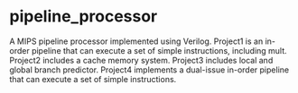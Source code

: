 # pipeline_processor
A MIPS pipeline processor implemented using Verilog. 
Project1 is an in-order pipeline that can execute a set of simple instructions, including mult.
Project2 includes a cache memory system.
Project3 includes local and global branch predictor.
Project4 implements a dual-issue in-order pipeline that can execute a set of simple instructions.
